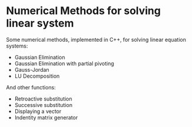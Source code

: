 # Numerical Methods for solving linear system
Some numerical methods, implemented in C++, for solving linear equation systems:
- Gaussian Elimination
- Gaussian Elimination with partial pivoting
- Gauss-Jordan
- LU Decomposition

And other functions:
- Retroactive substitution
- Successive substitution
- Displaying a vector
- Indentity matrix generator